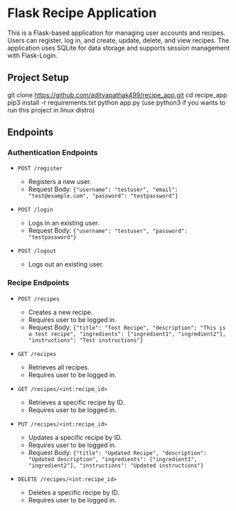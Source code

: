 # Flask Recipe Application

This is a Flask-based application for managing user accounts and recipes. Users can register, log in, and create, update, delete, and view recipes. The application uses SQLite for data storage and supports session management with Flask-Login.

## Project Setup
git clone https://github.com/adityapathak499/recipe_app.git
cd recipe_app
pip3 install -r requirements.txt
python app.py (use python3 if you wants to run this project in linux distro)

## Endpoints

### Authentication Endpoints

- `POST /register`
  - Registers a new user.
  - Request Body: `{"username": "testuser", "email": "test@example.com", "password": "testpassword"}`

- `POST /login`
  - Logs in an existing user.
  - Request Body: `{"username": "testuser", "password": "testpassword"}`

- `POST /logout`
  - Logs out an existing user.

### Recipe Endpoints

- `POST /recipes`
  - Creates a new recipe.
  - Requires user to be logged in.
  - Request Body: `{"title": "Test Recipe", "description": "This is a test recipe", "ingredients": ["ingredient1", "ingredient2"], "instructions": "Test instructions"}`

- `GET /recipes`
  - Retrieves all recipes.
  - Requires user to be logged in.

- `GET /recipes/<int:recipe_id>`
  - Retrieves a specific recipe by ID.
  - Requires user to be logged in.

- `PUT /recipes/<int:recipe_id>`
  - Updates a specific recipe by ID.
  - Requires user to be logged in.
  - Request Body: `{"title": "Updated Recipe", "description": "Updated description", "ingredients": ["ingredient1", "ingredient2"], "instructions": "Updated instructions"}`

- `DELETE /recipes/<int:recipe_id>`
  - Deletes a specific recipe by ID.
  - Requires user to be logged in.
